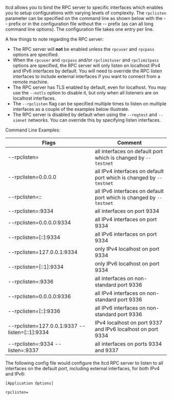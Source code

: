 ltcd allows you to bind the RPC server to specific interfaces which enables you
to setup configurations with varying levels of complexity.  The `rpclisten`
parameter can be specified on the command line as shown below with the -- prefix
or in the configuration file without the -- prefix (as can all long command line
options).  The configuration file takes one entry per line.

A few things to note regarding the RPC server:
* The RPC server will **not** be enabled unless the `rpcuser` and `rpcpass`
  options are specified.
* When the `rpcuser` and `rpcpass` and/or `rpclimituser` and `rpclimitpass`
  options are specified, the RPC server will only listen on localhost IPv4 and
  IPv6 interfaces by default.  You will need to override the RPC listen
  interfaces to include external interfaces if you want to connect from a remote
  machine.
* The RPC server has TLS enabled by default, even for localhost.  You may use
  the `--notls` option to disable it, but only when all listeners are on
  localhost interfaces.
* The `--rpclisten` flag can be specified multiple times to listen on multiple
  interfaces as a couple of the examples below illustrate.
* The RPC server is disabled by default when using the `--regtest` and
  `--simnet` networks.  You can override this by specifying listen interfaces.

Command Line Examples:

|Flags|Comment|
|----------|------------|
|--rpclisten=|all interfaces on default port which is changed by `--testnet`|
|--rpclisten=0.0.0.0|all IPv4 interfaces on default port which is changed by `--testnet`|
|--rpclisten=::|all IPv6 interfaces on default port which is changed by `--testnet`|
|--rpclisten=:9334|all interfaces on port 9334|
|--rpclisten=0.0.0.0:9334|all IPv4 interfaces on port 9334|
|--rpclisten=[::]:9334|all IPv6 interfaces on port 9334|
|--rpclisten=127.0.0.1:9334|only IPv4 localhost on port 9334|
|--rpclisten=[::1]:9334|only IPv6 localhost on port 9334|
|--rpclisten=:9336|all interfaces on non-standard port 9336|
|--rpclisten=0.0.0.0:9336|all IPv4 interfaces on non-standard port 9336|
|--rpclisten=[::]:9336|all IPv6 interfaces on non-standard port 9336|
|--rpclisten=127.0.0.1:9337 --listen=[::1]:9334|IPv4 localhost on port 9337 and IPv6 localhost on port 9334|
|--rpclisten=:9334 --listen=:9337|all interfaces on ports 9334 and 9337|

The following config file would configure the ltcd RPC server to listen to all interfaces on the default port, including external interfaces, for both IPv4 and IPv6:

```text
[Application Options]

rpclisten=
```
